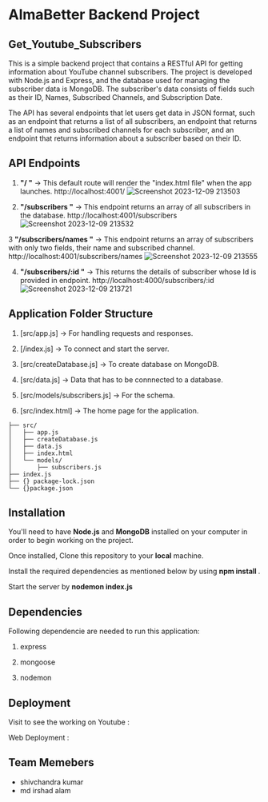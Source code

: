 # AlmaBetter Backend Project 

## Get_Youtube_Subscribers
This is a simple backend project that contains a RESTful API for getting information about YouTube channel subscribers. The project is developed with Node.js and Express, and the database used for managing the subscriber data is MongoDB. The subscriber's data consists of fields such as their ID, Names, Subscribed Channels, and Subscription Date.

The API has several endpoints that let users get data in JSON format, such as an endpoint that returns a list of all subscribers, an endpoint that returns a list of names and subscribed channels for each subscriber, and an endpoint that returns information about a subscriber based on their ID.

## API Endpoints 
1. **"/ "** -> This default route will render the "index.html file" when the app launches. http://localhost:4001/
   ![Screenshot 2023-12-09 213503](https://github.com/Shiv199206/Get-youtube-subcribers/assets/126183364/24521e65-71b8-4873-b5b5-5a59404b707a)



2. **"/subscribers "** -> This endpoint returns an array of all subscribers in the database. http://localhost:4001/subscribers
   ![Screenshot 2023-12-09 213532](https://github.com/Shiv199206/Get-youtube-subcribers/assets/126183364/1c3d1c5f-1db2-43de-bfe8-63fc853f7ea1)



3 **"/subscribers/names "** -> This endpoint returns an array of subscribers with only two fields, their name and subscribed channel. http://localhost:4001/subscribers/names
 ![Screenshot 2023-12-09 213555](https://github.com/Shiv199206/Get-youtube-subcribers/assets/126183364/9cdab4d3-8389-4997-bada-e7be61f57d6f)


4. **"/subscribers/:id "** -> This returns the details of subscriber whose Id is provided in endpoint. http://localhost:4000/subscribers/:id
![Screenshot 2023-12-09 213721](https://github.com/Shiv199206/Get-youtube-subcribers/assets/126183364/b5b94062-be43-4cec-a0f5-ae348148dfda)

## Application Folder Structure
1. [src/app.js] -> For handling requests and responses.

2. [/index.js] -> To connect and start the server.

3. [src/createDatabase.js] -> To create database on MongoDB.

4. [src/data.js] -> Data that has to be connnected to a database.

5. [src/models/subscribers.js] -> For the schema.
   
6. [src/index.html] -> The home page for the application.
```
├── src/
│   ├── app.js
│   ├── createDatabase.js
│   ├── data.js
│   ├── index.html 
│   └── models/
│       ├── subscribers.js
├── index.js   
├── {} package-lock.json
└── {}package.json
```

## Installation 

You'll need to have **Node.js** and **MongoDB** installed on your computer in order to begin working on the project. 

Once installed, Clone this repository to your **local** machine.

Install the required dependencies as mentioned below by using **npm install <packageName>**.

Start the server by **nodemon index.js**

## Dependencies
Following dependencie are needed to run this application: 

1. express

2. mongoose

3. nodemon

## Deployment

Visit to see the working on Youtube :

Web Deployment :  

## Team Memebers

- shivchandra kumar
- md irshad alam
